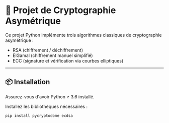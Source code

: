 # 🔐 Projet de Cryptographie Asymétrique

Ce projet Python implémente trois algorithmes classiques de cryptographie asymétrique :

- RSA (chiffrement / déchiffrement)
- ElGamal (chiffrement manuel simplifié)
- ECC (signature et vérification via courbes elliptiques)

---

## 📦 Installation

Assurez-vous d'avoir Python ≥ 3.6 installé.

Installez les bibliothèques nécessaires :

```bash
pip install pycryptodome ecdsa
